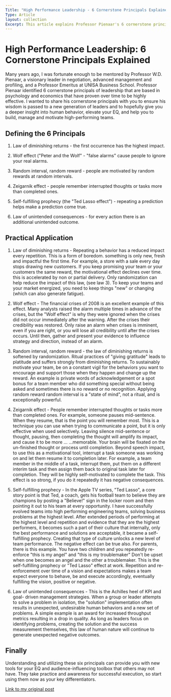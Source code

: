 ```yaml
---
Title: "High Performance Leadership - 6 Cornerstone Principals Explained"
Type: Article
layout: collection
Excerpt: This article explains Professor Pienaar's 6 cornerstone principals of leadership that are based in psychology and economics and their practical application in modern leadership.
---
```

# High Performance Leadership:   6 Cornerstone Principals Explained
Many years ago, I was fortunate enough to be mentored by Professor W.D. Pienaar, a visionary leader in negotiation, advanced management and profiling, and a Professor Emeritus at UNISA Business School. Professor Pienaar identified 6 cornerstone principals of leadership that are based in psychology and economics that have proven over time to be highly effective. I wanted to share his cornerstone principals with you to ensure his wisdom is passed to a new generation of leaders and to hopefully give you a deeper insight into human behavior, elevate your EQ, and help you to build, manage and motivate high-performing teams.

## Defining the 6 Principals

1. Law of diminishing returns - the first occurrence has the highest impact.

2. Wolf effect ("Peter and the Wolf" - "false alarms" cause people to ignore your real alarms.

3. Random interval, random reward - people are motivated by random rewards at random intervals.

 4. Zeigarnik effect - people remember interrupted thoughts or tasks more than completed ones.

5. Self-fulfilling prophecy (the "Ted Lasso effect") - repeating a prediction helps make a prediction come true. 

6. Law of unintended consequences - for every action there is an additional unintended outcome.
## Practical Application
1. Law of diminishing returns - Repeating a behavior has a reduced impact every repetition. This is a form of boredom. something is only new, fresh and impactful the first time. For example, a store with a sale every day stops drawing new customers. If you keep promising your team or your customers the same reward, the motivational effect declines over time. this is accelerated by non or partial delivery. Only randomization can help reduce the impact of this law, (see law 3). To keep your teams and your market energized, you need to keep things "new" or changing (which can also generate fatigue).

2. Wolf effect - The financial crises of 2008 is an excellent example of this effect. Many analysts raised the alarm multiple times in advance of the crises, but the "Wolf effect" is why they were ignored when the crises did not occur immediately after the warning. After the crises their credibility was restored. Only raise an alarm when crises is imminent, even if you are right, or you will lose all credibility until after the crises occurs. Until then, gather and present your evidence to influence strategy and direction, instead of an alarm.

3. Random interval, random reward - the law of diminishing returns is softened by randomization. Ritual practices of "giving gratitude" leads to platitude and suffers strongly from diminishing returns. To sustainably motivate your team, be on a constant vigil for the behaviors you want to encourage and support those when they happen and change up the reward. An example is private words of acknowledgement or a spot bonus for a team member who did something special without being asked and sometimes there is no reward or no recognition. Applying random reward random interval is a "state of mind", not a ritual, and is exceptionally powerful.

4. Zeigarnik effect - People remember interrupted thoughts or tasks more than completed ones. For example, someone pauses mid-sentence. When they resume, that is the point you will remember most. This is a technique you can use when trying to communicate a point, but it is only effective when used selectively. Leaving silence mid-sentence or thought, pausing, then completing the thought will amplify its impact, and cause it to be more ... ...memorable. Your brain will be fixated on the un-finished thought or process until completion. Beyond speech impact, to use this as a motivational tool, interrupt a task someone was working on and let them resume it to completion later. For example, a team member in the middle of a task, interrupt them, put them on a different interim task and then assign them back to original task later for completion. They will be highly self-motivated to complete the task. This effect is so strong, if you do it repeatedly it has negative consequences.

5. Self-fulfilling prophecy - In the Apple TV series, "Ted Lasso", a core story point is that Ted, a coach, gets his football team to believe they are champions by posting a "Believe!" sign in the locker room and then pointing it out to his team at every opportunity. I have successfully evolved teams into high performing engineering teams, solving business problems at the highest level. After extended periods of performing at the highest level and repetition and evidence that they are the highest performers, it becomes such a part of their culture that internally, only the best performance and solutions are acceptable, it became a self-fulfilling prophecy. Creating that type of culture unlocks a new level of team performance. The negative effect can be true also. For parents, there is this example. You have two children and you repeatedly re-enforce "this is my angel" and "this is my troublemaker" Don't be upset when one becomes an angel and the other a troublemaker. This is the self-fulfilling prophecy or "Ted Lasso" effect at work. Repetition and re-enforcement over time of a vision and expectations makes a team expect everyone to behave, be and execute accordingly, eventually fulfilling the vision, positive or negative.

6. Law of unintended consequences - This is the Achilles heel of KPI and goal- driven management strategies. When a group or leader attempts to solve a problem in isolation, the "solution" implementation often results in unexpected, undesirable human behaviors and a new set of problems. A simple example is an award for increased throughput metrics resulting in a drop in quality. As long as leaders focus on identifying problems, creating the solution and the success measurement themselves, this law of human nature will continue to generate unexpected negative outcomes. 

## Finally
Understanding and utilizing these six principals can provide you with new tools for your EQ and audience-influencing toolbox that others may not have. They take practice and awareness for successful execution, so start using them now as your key differentiators.

[Link to my original post](https://www.linkedin.com/pulse/high-performance-leadership-6-cornerstone-principals-explained-brian-idqqe?trackingId=sy7u2ojxSsGUIrpUjfHfeA%3D%3D&lipi=urn%3Ali%3Apage%3Ad_flagship3_detail_base%3BouUv88zWRfuPjvqIm0hAkQ%3D%3D)